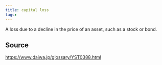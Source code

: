 ```yaml
---
title: capital loss
tags: 
---
```


A loss due to a decline in the price of an asset, such as a stock or bond.

## Source
https://www.daiwa.jp/glossary/YST0388.html